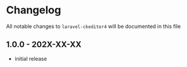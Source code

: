 # Changelog

All notable changes to `laravel-ckeditor4` will be documented in this file

## 1.0.0 - 202X-XX-XX

- initial release
